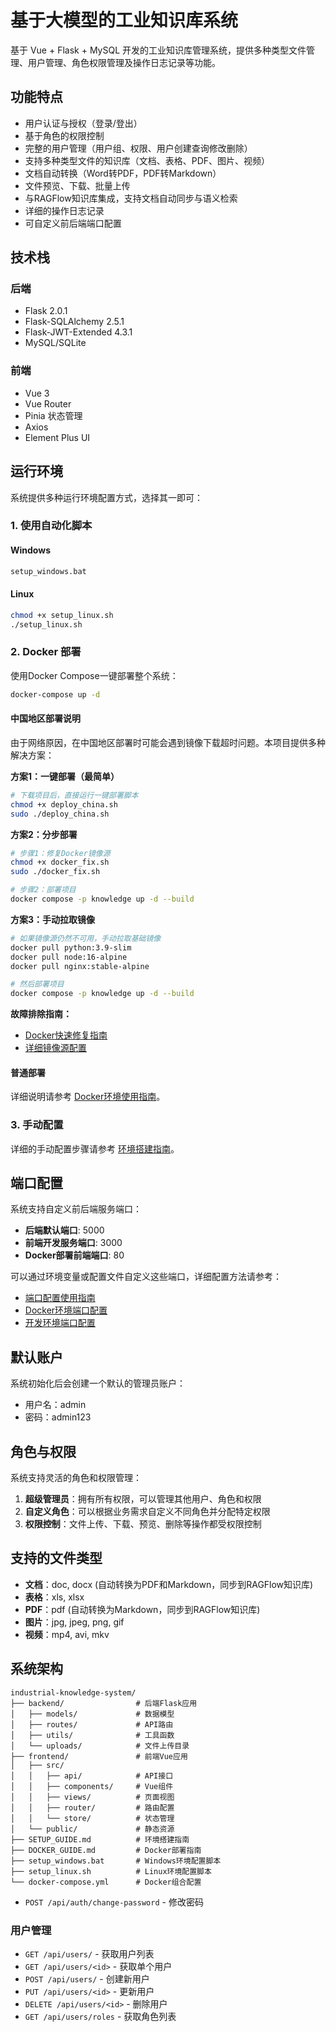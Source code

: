 # 基于大模型的工业知识库系统

基于 Vue + Flask + MySQL 开发的工业知识库管理系统，提供多种类型文件管理、用户管理、角色权限管理及操作日志记录等功能。

## 功能特点

- 用户认证与授权（登录/登出）
- 基于角色的权限控制
- 完整的用户管理（用户组、权限、用户创建查询修改删除）
- 支持多种类型文件的知识库（文档、表格、PDF、图片、视频）
- 文档自动转换（Word转PDF，PDF转Markdown）
- 文件预览、下载、批量上传
- 与RAGFlow知识库集成，支持文档自动同步与语义检索
- 详细的操作日志记录
- 可自定义前后端端口配置

## 技术栈

### 后端
- Flask 2.0.1
- Flask-SQLAlchemy 2.5.1
- Flask-JWT-Extended 4.3.1
- MySQL/SQLite

### 前端
- Vue 3
- Vue Router
- Pinia 状态管理
- Axios
- Element Plus UI

## 运行环境

系统提供多种运行环境配置方式，选择其一即可：

### 1. 使用自动化脚本

#### Windows
```bash
setup_windows.bat
```

#### Linux
```bash
chmod +x setup_linux.sh
./setup_linux.sh
```

### 2. Docker 部署

使用Docker Compose一键部署整个系统：

```bash
docker-compose up -d
```

#### 中国地区部署说明

由于网络原因，在中国地区部署时可能会遇到镜像下载超时问题。本项目提供多种解决方案：

**方案1：一键部署（最简单）**
```bash
# 下载项目后，直接运行一键部署脚本
chmod +x deploy_china.sh
sudo ./deploy_china.sh
```

**方案2：分步部署**
```bash
# 步骤1：修复Docker镜像源
chmod +x docker_fix.sh
sudo ./docker_fix.sh

# 步骤2：部署项目
docker compose -p knowledge up -d --build
```

**方案3：手动拉取镜像**
```bash
# 如果镜像源仍然不可用，手动拉取基础镜像
docker pull python:3.9-slim
docker pull node:16-alpine
docker pull nginx:stable-alpine

# 然后部署项目
docker compose -p knowledge up -d --build
```

**故障排除指南：**
- [Docker快速修复指南](DOCKER_QUICK_FIX.md)
- [详细镜像源配置](DOCKER_CHINA_MIRRORS.md)

#### 普通部署
详细说明请参考 [Docker环境使用指南](DOCKER_GUIDE.md)。

### 3. 手动配置

详细的手动配置步骤请参考 [环境搭建指南](SETUP_GUIDE.md)。

## 端口配置

系统支持自定义前后端服务端口：

- **后端默认端口**: 5000
- **前端开发服务端口**: 3000
- **Docker部署前端端口**: 80

可以通过环境变量或配置文件自定义这些端口，详细配置方法请参考：
- [端口配置使用指南](PORT_CONFIG_GUIDE.md)
- [Docker环境端口配置](DOCKER_GUIDE.md#端口配置)
- [开发环境端口配置](SETUP_GUIDE.md#端口配置)

## 默认账户

系统初始化后会创建一个默认的管理员账户：

- 用户名：admin
- 密码：admin123

## 角色与权限

系统支持灵活的角色和权限管理：

1. **超级管理员**：拥有所有权限，可以管理其他用户、角色和权限
2. **自定义角色**：可以根据业务需求自定义不同角色并分配特定权限
3. **权限控制**：文件上传、下载、预览、删除等操作都受权限控制

## 支持的文件类型

- **文档**：doc, docx (自动转换为PDF和Markdown，同步到RAGFlow知识库)
- **表格**：xls, xlsx
- **PDF**：pdf (自动转换为Markdown，同步到RAGFlow知识库)
- **图片**：jpg, jpeg, png, gif
- **视频**：mp4, avi, mkv

## 系统架构

```
industrial-knowledge-system/
├── backend/                # 后端Flask应用
│   ├── models/             # 数据模型
│   ├── routes/             # API路由
│   ├── utils/              # 工具函数
│   └── uploads/            # 文件上传目录
├── frontend/               # 前端Vue应用
│   ├── src/
│   │   ├── api/            # API接口
│   │   ├── components/     # Vue组件
│   │   ├── views/          # 页面视图
│   │   ├── router/         # 路由配置
│   │   └── store/          # 状态管理
│   └── public/             # 静态资源
├── SETUP_GUIDE.md          # 环境搭建指南
├── DOCKER_GUIDE.md         # Docker部署指南
├── setup_windows.bat       # Windows环境配置脚本
├── setup_linux.sh          # Linux环境配置脚本
└── docker-compose.yml      # Docker组合配置
```
- `POST /api/auth/change-password` - 修改密码

### 用户管理

- `GET /api/users/` - 获取用户列表
- `GET /api/users/<id>` - 获取单个用户
- `POST /api/users/` - 创建新用户
- `PUT /api/users/<id>` - 更新用户
- `DELETE /api/users/<id>` - 删除用户
- `GET /api/users/roles` - 获取角色列表